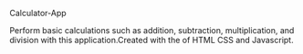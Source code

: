 Calculator-App

Perform basic calculations such as addition, subtraction, multiplication, and division with this application.Created with the of HTML CSS and Javascript.
